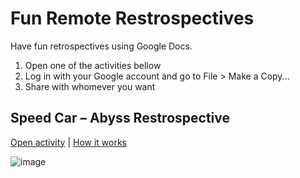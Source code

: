 # Fun Remote Restrospectives

Have fun retrospectives using Google Docs.

1. Open one of the activities bellow
2. Log in with your Google account and go to File > Make a Copy...
3. Share with whomever you want

## Speed Car – Abyss Restrospective

[Open activity](https://docs.google.com/drawings/d/19VQd_Aonn5pm8k8yzHUN7Mup7YZmcBgqV06DO-Q-0kI/edit) |
[How it works](http://www.funretrospectives.com/speed-car/)

![image](https://cloud.githubusercontent.com/assets/792201/7844560/b57615c4-0487-11e5-9e90-c54553b610f3.png)
